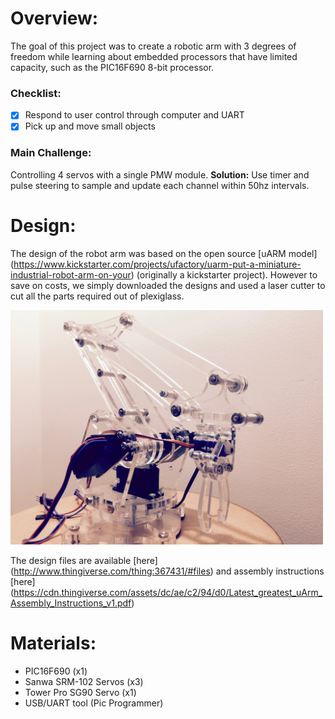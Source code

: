 # Overview:
The goal of this project was to create a robotic arm with 3 degrees of freedom while learning about embedded processors that have limited capacity, such as the PIC16F690 8-bit processor.

### Checklist:
- [x] Respond to user control through computer and UART
- [x] Pick up and move small objects

### Main Challenge:
Controlling 4 servos with a single PMW module.
**Solution:** Use timer and pulse steering to sample and update each channel within 50hz intervals.


# Design:
The design of the robot arm was based on the open source [uARM model] (https://www.kickstarter.com/projects/ufactory/uarm-put-a-miniature-industrial-robot-arm-on-your) (originally a kickstarter project). However to save on costs, we simply downloaded the designs and used a laser cutter to cut all the parts required out of plexiglass.

<img src="https://github.com/ced92/roboarm-mini/raw/master/img/arm.png" width="500">

The design files are available [here] (http://www.thingiverse.com/thing:367431/#files)
and assembly instructions [here] (https://cdn.thingiverse.com/assets/dc/ae/c2/94/d0/Latest_greatest_uArm_Assembly_Instructions_v1.pdf)

# Materials:
- PIC16F690 (x1)
- Sanwa SRM-102 Servos (x3)
- Tower Pro SG90 Servo (x1)
- USB/UART tool (Pic Programmer)
